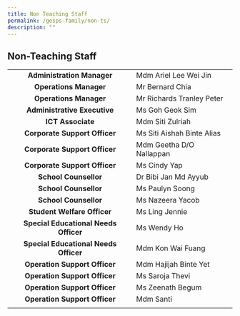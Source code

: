 ```yaml
---
title: Non Teaching Staff
permalink: /gesps-family/non-ts/
description: ""
---
```

## Non-Teaching Staff

|  |  |
|:---:|---|
| **Administration Manager** | Mdm Ariel Lee Wei Jin |
| **Operations Manager** |  Mr Bernard Chia |
| **Operations Manager** | Mr Richards Tranley Peter |
| **Administrative Executive** | Ms Goh Geok Sim |
| **ICT Associate** | Mdm Siti Zulriah |
| **Corporate Support Officer** | Ms Siti Aishah Binte Alias |
| **Corporate Support Officer** | Mdm Geetha D/O Nallappan |
| **Corporate Support Officer** | Ms Cindy Yap |
| **School Counsellor** | Dr Bibi Jan Md Ayyub |
| **School Counsellor** | Ms Paulyn Soong | 
| **School Counsellor** | Ms Nazeera Yacob |
| **Student Welfare Officer** | Ms Ling Jennie |
| **Special Educational Needs Officer** | Ms Wendy Ho |
| **Special Educational Needs Officer** | Mdm Kon Wai Fuang |
| **Operation Support Officer** | Mdm Hajijah Binte Yet |
| **Operation Support Officer** | Ms Saroja Thevi |
| **Operation Support Officer** | Ms Zeenath Begum |
| **Operation Support Officer** | Mdm Santi |
|  |  |